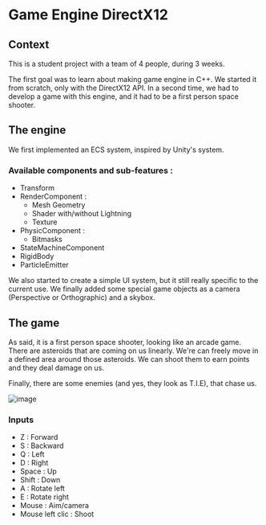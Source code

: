 # Game Engine DirectX12

## Context
This is a student project with a team of 4 people, during 3 weeks.

The first goal was to learn about making game engine in C++. We started it from scratch, only with the DirectX12 API.
In a second time, we had to develop a game with this engine, and it had to be a first person space shooter.

## The engine
We first implemented an ECS system, inspired by Unity's system.

### Available components and sub-features : 
- Transform
- RenderComponent :
    - Mesh Geometry
    - Shader with/without Lightning
    - Texture
- PhysicComponent :
    - Bitmasks
- StateMachineComponent
- RigidBody
- ParticleEmitter

We also started to create a simple UI system, but it still really specific to the current use.
We finally added some special game objects as a camera (Perspective or Orthographic) and a skybox.

## The game
As said, it is a first person space shooter, looking like an arcade game.
There are asteroids that are coming on us linearly. We're can freely move in a defined area around those asteroids.
We can shoot them to earn points and they deal damage on us.

Finally, there are some enemies (and yes, they look as T.I.E), that chase us.

![image](https://github.com/Loctryl/Game-Engine-DirectX12/assets/91985442/939bb035-0307-4585-b63d-0bd186cb843d)

### Inputs

- Z : Forward
- S : Backward
- Q : Left
- D : Right
- Space : Up
- Shift : Down
- A : Rotate left
- E : Rotate right
- Mouse : Aim/camera
- Mouse left clic : Shoot
